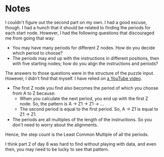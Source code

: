 # Notes
I couldn't figure out the second part on my own. I had a good excuse, though.
I had a hunch that it should be related to finding the periods for each start node.
However, I had the following questions that discouraged me from going that way:
* You may have many periods for different Z nodes. How do you decide which period to choose?
* The periods may end up with the instructions in different positions, then with five starting nodes;
how do you align the instructions and periods?

The answers to those questions were in the structure of the puzzle input. However, I didn't find that myself.
I have relied on [a YouTube video](https://youtu.be/_nnxLcrwO_U).
* The first Z node you find also becomes the period of which you choose from A to Z because:
  * When you calculate the next period, you end up with the first Z node. So, the pattern is A -> Z1 -> Z1 -> ...
  * The second period is equal to the first period. So, A -> Z1 is equal to Z1 -> Z1.
* The periods are all multiples of the length of the instructions. So you don't need to worry about the alignments.

Hence, the step count is the Least Common Multiple of all the periods.

I think part 2 of day 8 was hard to find without playing with data, and even then, you may need to be lucky to see
that pattern.
